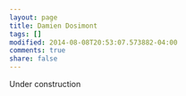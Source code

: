 ```yaml
---
layout: page
title: Damien Dosimont
tags: []
modified: 2014-08-08T20:53:07.573882-04:00
comments: true
share: false
---
```


Under construction
